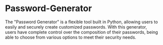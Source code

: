 # Password-Generator
The "Password Generator" is a flexible tool built in Python, allowing users to easily and securely create customized passwords. With this generator, users have complete control over the composition of their passwords, being able to choose from various options to meet their security needs.
